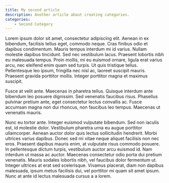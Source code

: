 ```yaml
---
title: My second article
description: Another article about creating categories.
categories: 
    - Second Category
---
```


Lorem ipsum dolor sit amet, consectetur adipiscing elit. Aenean in ex bibendum, facilisis tellus eget, commodo neque. Cras finibus odio et dapibus condimentum. Mauris tempus interdum mi id varius. Nullam molestie dapibus tincidunt. Sed nec vestibulum lacus. Praesent lobortis nibh eu malesuada tempus. Proin mollis, mi eu euismod ornare, ligula erat varius arcu, nec eleifend enim quam sed turpis. Ut quis tristique tellus. Pellentesque leo ipsum, fringilla nec nisl ac, laoreet suscipit mauris. Praesent gravida porttitor mollis. Integer porttitor magna et maximus suscipit.

Fusce at velit ante. Maecenas in pharetra tellus. Quisque interdum ante bibendum leo posuere dignissim. Sed venenatis faucibus risus. Phasellus pulvinar pretium ante, eget consectetur lectus convallis ac. Fusce accumsan magna non dui rhoncus, non faucibus leo tempus. Maecenas ut venenatis mauris.

Nunc eu tortor ante. Integer euismod vulputate bibendum. Sed non iaculis est, id molestie dolor. Vestibulum pharetra urna eu augue porttitor ullamcorper. Aenean auctor dolor quis lectus sollicitudin hendrerit. Morbi ultrices varius dapibus. Donec sed mi vitae neque aliquet facilisis non nec eros. Praesent dapibus mauris enim, at vulputate risus commodo posuere. In pellentesque dictum turpis, vestibulum auctor arcu euismod id. Nam interdum ut massa ac auctor. Maecenas consectetur odio porta dui pretium venenatis. Mauris sodales lobortis nibh, vel faucibus dolor fermentum ut. Integer ultrices at erat sed scelerisque. Vivamus placerat, diam non dapibus malesuada, ipsum metus facilisis dui, vel porttitor mi quam sit amet ipsum. Nunc at ante id lectus malesuada cursus a a lorem.